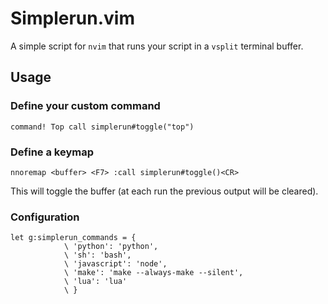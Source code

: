 # Simplerun.vim

A simple script for `nvim` that runs your script in a `vsplit` terminal buffer.


## Usage

### Define your custom command

```
command! Top call simplerun#toggle("top")
```

### Define a keymap

```
nnoremap <buffer> <F7> :call simplerun#toggle()<CR>
```

This will toggle the buffer (at each run the previous output will be cleared).

### Configuration

```
let g:simplerun_commands = {
            \ 'python': 'python',
            \ 'sh': 'bash',
            \ 'javascript': 'node',
            \ 'make': 'make --always-make --silent',
            \ 'lua': 'lua'
            \ }
```
